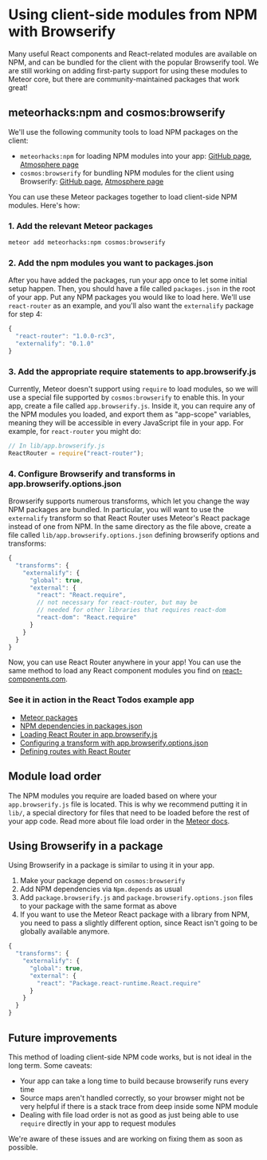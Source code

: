 <h1>Using client-side modules from NPM with Browserify</h1>

Many useful React components and React-related modules are available on NPM, and can be bundled for the client with the popular Browserify tool. We are still working on adding first-party support for using these modules to Meteor core, but there are community-maintained packages that work great!

## meteorhacks:npm and cosmos:browserify

We'll use the following community tools to load NPM packages on the client:

- `meteorhacks:npm` for loading NPM modules into your app: [GitHub page](https://github.com/meteorhacks/npm), [Atmosphere page](https://atmospherejs.com/meteorhacks/npm)
- `cosmos:browserify` for bundling NPM modules for the client using Browserify: [GitHub page](https://github.com/elidoran/cosmos-browserify/), [Atmosphere page](https://atmospherejs.com/cosmos/browserify)

You can use these Meteor packages together to load client-side NPM modules. Here's how:

### 1. Add the relevant Meteor packages

```sh
meteor add meteorhacks:npm cosmos:browserify
```

### 2. Add the npm modules you want to packages.json

After you have added the packages, run your app once to let some initial setup happen. Then, you should have a file called `packages.json` in the root of your app. Put any NPM packages you would like to load here. We'll use `react-router` as an example, and you'll also want the `externalify` package for step 4:

```js
{
  "react-router": "1.0.0-rc3",
  "externalify": "0.1.0"
}
```

### 3. Add the appropriate require statements to app.browserify.js

Currently, Meteor doesn't support using `require` to load modules, so we will use a special file supported by `cosmos:browserify` to enable this. In your app, create a file called `app.browserify.js`. Inside it, you can require any of the NPM modules you loaded, and export them as "app-scope" variables, meaning they will be accessible in every JavaScript file in your app. For example, for `react-router` you might do:

```js
// In lib/app.browserify.js
ReactRouter = require("react-router");
```

### 4. Configure Browserify and transforms in app.browserify.options.json

Browserify supports numerous transforms, which let you change the way NPM packages are bundled. In particular, you will want to use the `externalify` transform so that React Router uses Meteor's React package instead of one from NPM. In the same directory as the file above, create a file called `lib/app.browserify.options.json` defining browserify options and transforms:

```js
{
  "transforms": {
    "externalify": {
      "global": true,
      "external": {
        "react": "React.require",
        // not necessary for react-router, but may be
        // needed for other libraries that requires react-dom
        "react-dom": "React.require"
      }
    }
  }
}
```

Now, you can use React Router anywhere in your app! You can use the same method to load any React component modules you find on [react-components.com](http://react-components.com/).

### See it in action in the React Todos example app

- [Meteor packages](https://github.com/meteor/react-packages/blob/e0c3c38cd8117eb9500e7c90fcaa05ab0fb7f638/react-todos/.meteor/packages#L13-L14)
- [NPM dependencies in packages.json](https://github.com/meteor/react-packages/blob/master/examples/react-todos/packages.json)
- [Loading React Router in app.browserify.js](https://github.com/meteor/react-packages/blob/master/examples/react-todos/client/lib/app.browserify.js)
- [Configuring a transform with app.browserify.options.json](https://github.com/meteor/react-packages/blob/master/examples/react-todos/client/lib/app.browserify.options.json)
- [Defining routes with React Router](https://github.com/meteor/react-packages/blob/master/examples/react-todos/client/routes.jsx)

## Module load order

The NPM modules you require are loaded based on where your `app.browserify.js` file is located. This is why we recommend putting it in `lib/`, a special directory for files that need to be loaded before the rest of your app code. Read more about file load order in the [Meteor docs](http://docs.meteor.com/#/full/fileloadorder).

## Using Browserify in a package

Using Browserify in a package is similar to using it in your app.

1. Make your package depend on `cosmos:browserify`
2. Add NPM dependencies via `Npm.depends` as usual
2. Add `package.browserify.js` and `package.browserify.options.json` files to your package with the same format as above
3. If you want to use the Meteor React package with a library from NPM, you need to pass a slightly different option, since React isn't going to be globally available anymore.

```js
{
  "transforms": {
    "externalify": {
      "global": true,
      "external": {
        "react": "Package.react-runtime.React.require"
      }
    }
  }
}
```

## Future improvements

This method of loading client-side NPM code works, but is not ideal in the long term. Some caveats:

- Your app can take a long time to build because browserify runs every time
- Source maps aren't handled correctly, so your browser might not be very helpful if there is a stack trace from deep inside some NPM module
- Dealing with file load order is not as good as just being able to use `require` directly in your app to request modules

We're aware of these issues and are working on fixing them as soon as possible.
